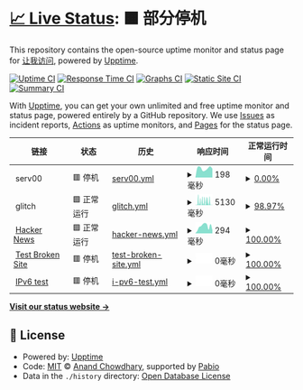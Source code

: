 # [📈 Live Status](https://demo.upptime.js.org): <!--live status--> **🟧 部分停机**

This repository contains the open-source uptime monitor and status page for [让我访问](https://demo.upptime.js.org), powered by [Upptime](https://github.com/upptime/upptime).

[![Uptime CI](https://github.com/worldciao/upptime/workflows/Uptime%20CI/badge.svg)](https://github.com/worldciao/upptime/actions?query=workflow%3A%22Uptime+CI%22)
[![Response Time CI](https://github.com/worldciao/upptime/workflows/Response%20Time%20CI/badge.svg)](https://github.com/worldciao/upptime/actions?query=workflow%3A%22Response+Time+CI%22)
[![Graphs CI](https://github.com/worldciao/upptime/workflows/Graphs%20CI/badge.svg)](https://github.com/worldciao/upptime/actions?query=workflow%3A%22Graphs+CI%22)
[![Static Site CI](https://github.com/worldciao/upptime/workflows/Static%20Site%20CI/badge.svg)](https://github.com/worldciao/upptime/actions?query=workflow%3A%22Static+Site+CI%22)
[![Summary CI](https://github.com/worldciao/upptime/workflows/Summary%20CI/badge.svg)](https://github.com/worldciao/upptime/actions?query=workflow%3A%22Summary+CI%22)

With [Upptime](https://upptime.js.org), you can get your own unlimited and free uptime monitor and status page, powered entirely by a GitHub repository. We use [Issues](https://github.com/worldciao/upptime/issues) as incident reports, [Actions](https://github.com/worldciao/upptime/actions) as uptime monitors, and [Pages](https://demo.upptime.js.org) for the status page.

<!--start: status pages-->
<!-- This summary is generated by Upptime (https://github.com/upptime/upptime) -->
<!-- Do not edit this manually, your changes will be overwritten -->
<!-- prettier-ignore -->
| 链接 | 状态 | 历史 | 响应时间 | 正常运行时间 |
| --- | ------ | ------- | ------------- | ------ |
| <img alt="" src="https://icons.duckduckgo.com/ip3/null.ico" height="13"> serv00 | 🟥 停机 | [serv00.yml](https://github.com/WorldCiao/upptime/commits/HEAD/history/serv00.yml) | <details><summary><img alt="响应时间图像" src="./graphs/serv00/response-time-week.png" height="20"> 198毫秒</summary><br><a href="https://worldciao.github.io/upptime/history/serv00"><img alt="响应时间 304" src="https://img.shields.io/endpoint?url=https%3A%2F%2Fraw.githubusercontent.com%2FWorldCiao%2Fupptime%2FHEAD%2Fapi%2Fserv00%2Fresponse-time.json"></a><br><a href="https://worldciao.github.io/upptime/history/serv00"><img alt="24 小时响应时间 193" src="https://img.shields.io/endpoint?url=https%3A%2F%2Fraw.githubusercontent.com%2FWorldCiao%2Fupptime%2FHEAD%2Fapi%2Fserv00%2Fresponse-time-day.json"></a><br><a href="https://worldciao.github.io/upptime/history/serv00"><img alt="7 天正常运行时间 198" src="https://img.shields.io/endpoint?url=https%3A%2F%2Fraw.githubusercontent.com%2FWorldCiao%2Fupptime%2FHEAD%2Fapi%2Fserv00%2Fresponse-time-week.json"></a><br><a href="https://worldciao.github.io/upptime/history/serv00"><img alt="30天的正常运行时间 304" src="https://img.shields.io/endpoint?url=https%3A%2F%2Fraw.githubusercontent.com%2FWorldCiao%2Fupptime%2FHEAD%2Fapi%2Fserv00%2Fresponse-time-month.json"></a><br><a href="https://worldciao.github.io/upptime/history/serv00"><img alt="1年的正常运行时间 304" src="https://img.shields.io/endpoint?url=https%3A%2F%2Fraw.githubusercontent.com%2FWorldCiao%2Fupptime%2FHEAD%2Fapi%2Fserv00%2Fresponse-time-year.json"></a></details> | <details><summary><a href="https://worldciao.github.io/upptime/history/serv00">0.00%</a></summary><a href="https://worldciao.github.io/upptime/history/serv00"><img alt="正常运行时间 24.71%" src="https://img.shields.io/endpoint?url=https%3A%2F%2Fraw.githubusercontent.com%2FWorldCiao%2Fupptime%2FHEAD%2Fapi%2Fserv00%2Fuptime.json"></a><br><a href="https://worldciao.github.io/upptime/history/serv00"><img alt="24 小时正常运行时间 0.00%" src="https://img.shields.io/endpoint?url=https%3A%2F%2Fraw.githubusercontent.com%2FWorldCiao%2Fupptime%2FHEAD%2Fapi%2Fserv00%2Fuptime-day.json"></a><br><a href="https://worldciao.github.io/upptime/history/serv00"><img alt="7 天正常运行时间 0.00%" src="https://img.shields.io/endpoint?url=https%3A%2F%2Fraw.githubusercontent.com%2FWorldCiao%2Fupptime%2FHEAD%2Fapi%2Fserv00%2Fuptime-week.json"></a><br><a href="https://worldciao.github.io/upptime/history/serv00"><img alt="30天的正常运行时间 24.71%" src="https://img.shields.io/endpoint?url=https%3A%2F%2Fraw.githubusercontent.com%2FWorldCiao%2Fupptime%2FHEAD%2Fapi%2Fserv00%2Fuptime-month.json"></a><br><a href="https://worldciao.github.io/upptime/history/serv00"><img alt="1年的正常运行时间 24.71%" src="https://img.shields.io/endpoint?url=https%3A%2F%2Fraw.githubusercontent.com%2FWorldCiao%2Fupptime%2FHEAD%2Fapi%2Fserv00%2Fuptime-year.json"></a></details>
| <img alt="" src="https://icons.duckduckgo.com/ip3/null.ico" height="13"> glitch | 🟩 正常运行 | [glitch.yml](https://github.com/WorldCiao/upptime/commits/HEAD/history/glitch.yml) | <details><summary><img alt="响应时间图像" src="./graphs/glitch/response-time-week.png" height="20"> 5130毫秒</summary><br><a href="https://worldciao.github.io/upptime/history/glitch"><img alt="响应时间 4634" src="https://img.shields.io/endpoint?url=https%3A%2F%2Fraw.githubusercontent.com%2FWorldCiao%2Fupptime%2FHEAD%2Fapi%2Fglitch%2Fresponse-time.json"></a><br><a href="https://worldciao.github.io/upptime/history/glitch"><img alt="24 小时响应时间 211" src="https://img.shields.io/endpoint?url=https%3A%2F%2Fraw.githubusercontent.com%2FWorldCiao%2Fupptime%2FHEAD%2Fapi%2Fglitch%2Fresponse-time-day.json"></a><br><a href="https://worldciao.github.io/upptime/history/glitch"><img alt="7 天正常运行时间 5130" src="https://img.shields.io/endpoint?url=https%3A%2F%2Fraw.githubusercontent.com%2FWorldCiao%2Fupptime%2FHEAD%2Fapi%2Fglitch%2Fresponse-time-week.json"></a><br><a href="https://worldciao.github.io/upptime/history/glitch"><img alt="30天的正常运行时间 4634" src="https://img.shields.io/endpoint?url=https%3A%2F%2Fraw.githubusercontent.com%2FWorldCiao%2Fupptime%2FHEAD%2Fapi%2Fglitch%2Fresponse-time-month.json"></a><br><a href="https://worldciao.github.io/upptime/history/glitch"><img alt="1年的正常运行时间 4634" src="https://img.shields.io/endpoint?url=https%3A%2F%2Fraw.githubusercontent.com%2FWorldCiao%2Fupptime%2FHEAD%2Fapi%2Fglitch%2Fresponse-time-year.json"></a></details> | <details><summary><a href="https://worldciao.github.io/upptime/history/glitch">98.97%</a></summary><a href="https://worldciao.github.io/upptime/history/glitch"><img alt="正常运行时间 95.49%" src="https://img.shields.io/endpoint?url=https%3A%2F%2Fraw.githubusercontent.com%2FWorldCiao%2Fupptime%2FHEAD%2Fapi%2Fglitch%2Fuptime.json"></a><br><a href="https://worldciao.github.io/upptime/history/glitch"><img alt="24 小时正常运行时间 97.73%" src="https://img.shields.io/endpoint?url=https%3A%2F%2Fraw.githubusercontent.com%2FWorldCiao%2Fupptime%2FHEAD%2Fapi%2Fglitch%2Fuptime-day.json"></a><br><a href="https://worldciao.github.io/upptime/history/glitch"><img alt="7 天正常运行时间 98.97%" src="https://img.shields.io/endpoint?url=https%3A%2F%2Fraw.githubusercontent.com%2FWorldCiao%2Fupptime%2FHEAD%2Fapi%2Fglitch%2Fuptime-week.json"></a><br><a href="https://worldciao.github.io/upptime/history/glitch"><img alt="30天的正常运行时间 95.49%" src="https://img.shields.io/endpoint?url=https%3A%2F%2Fraw.githubusercontent.com%2FWorldCiao%2Fupptime%2FHEAD%2Fapi%2Fglitch%2Fuptime-month.json"></a><br><a href="https://worldciao.github.io/upptime/history/glitch"><img alt="1年的正常运行时间 95.49%" src="https://img.shields.io/endpoint?url=https%3A%2F%2Fraw.githubusercontent.com%2FWorldCiao%2Fupptime%2FHEAD%2Fapi%2Fglitch%2Fuptime-year.json"></a></details>
| <img alt="" src="https://icons.duckduckgo.com/ip3/news.ycombinator.com.ico" height="13"> [Hacker News](https://news.ycombinator.com) | 🟩 正常运行 | [hacker-news.yml](https://github.com/WorldCiao/upptime/commits/HEAD/history/hacker-news.yml) | <details><summary><img alt="响应时间图像" src="./graphs/hacker-news/response-time-week.png" height="20"> 294毫秒</summary><br><a href="https://worldciao.github.io/upptime/history/hacker-news"><img alt="响应时间 291" src="https://img.shields.io/endpoint?url=https%3A%2F%2Fraw.githubusercontent.com%2FWorldCiao%2Fupptime%2FHEAD%2Fapi%2Fhacker-news%2Fresponse-time.json"></a><br><a href="https://worldciao.github.io/upptime/history/hacker-news"><img alt="24 小时响应时间 129" src="https://img.shields.io/endpoint?url=https%3A%2F%2Fraw.githubusercontent.com%2FWorldCiao%2Fupptime%2FHEAD%2Fapi%2Fhacker-news%2Fresponse-time-day.json"></a><br><a href="https://worldciao.github.io/upptime/history/hacker-news"><img alt="7 天正常运行时间 294" src="https://img.shields.io/endpoint?url=https%3A%2F%2Fraw.githubusercontent.com%2FWorldCiao%2Fupptime%2FHEAD%2Fapi%2Fhacker-news%2Fresponse-time-week.json"></a><br><a href="https://worldciao.github.io/upptime/history/hacker-news"><img alt="30天的正常运行时间 291" src="https://img.shields.io/endpoint?url=https%3A%2F%2Fraw.githubusercontent.com%2FWorldCiao%2Fupptime%2FHEAD%2Fapi%2Fhacker-news%2Fresponse-time-month.json"></a><br><a href="https://worldciao.github.io/upptime/history/hacker-news"><img alt="1年的正常运行时间 291" src="https://img.shields.io/endpoint?url=https%3A%2F%2Fraw.githubusercontent.com%2FWorldCiao%2Fupptime%2FHEAD%2Fapi%2Fhacker-news%2Fresponse-time-year.json"></a></details> | <details><summary><a href="https://worldciao.github.io/upptime/history/hacker-news">100.00%</a></summary><a href="https://worldciao.github.io/upptime/history/hacker-news"><img alt="正常运行时间 100.00%" src="https://img.shields.io/endpoint?url=https%3A%2F%2Fraw.githubusercontent.com%2FWorldCiao%2Fupptime%2FHEAD%2Fapi%2Fhacker-news%2Fuptime.json"></a><br><a href="https://worldciao.github.io/upptime/history/hacker-news"><img alt="24 小时正常运行时间 100.00%" src="https://img.shields.io/endpoint?url=https%3A%2F%2Fraw.githubusercontent.com%2FWorldCiao%2Fupptime%2FHEAD%2Fapi%2Fhacker-news%2Fuptime-day.json"></a><br><a href="https://worldciao.github.io/upptime/history/hacker-news"><img alt="7 天正常运行时间 100.00%" src="https://img.shields.io/endpoint?url=https%3A%2F%2Fraw.githubusercontent.com%2FWorldCiao%2Fupptime%2FHEAD%2Fapi%2Fhacker-news%2Fuptime-week.json"></a><br><a href="https://worldciao.github.io/upptime/history/hacker-news"><img alt="30天的正常运行时间 100.00%" src="https://img.shields.io/endpoint?url=https%3A%2F%2Fraw.githubusercontent.com%2FWorldCiao%2Fupptime%2FHEAD%2Fapi%2Fhacker-news%2Fuptime-month.json"></a><br><a href="https://worldciao.github.io/upptime/history/hacker-news"><img alt="1年的正常运行时间 100.00%" src="https://img.shields.io/endpoint?url=https%3A%2F%2Fraw.githubusercontent.com%2FWorldCiao%2Fupptime%2FHEAD%2Fapi%2Fhacker-news%2Fuptime-year.json"></a></details>
| <img alt="" src="https://icons.duckduckgo.com/ip3/thissitedoesnotexist.koj.co.ico" height="13"> [Test Broken Site](https://thissitedoesnotexist.koj.co) | 🟥 停机 | [test-broken-site.yml](https://github.com/WorldCiao/upptime/commits/HEAD/history/test-broken-site.yml) | <details><summary><img alt="响应时间图像" src="./graphs/test-broken-site/response-time-week.png" height="20"> 0毫秒</summary><br><a href="https://worldciao.github.io/upptime/history/test-broken-site"><img alt="响应时间 0" src="https://img.shields.io/endpoint?url=https%3A%2F%2Fraw.githubusercontent.com%2FWorldCiao%2Fupptime%2FHEAD%2Fapi%2Ftest-broken-site%2Fresponse-time.json"></a><br><a href="https://worldciao.github.io/upptime/history/test-broken-site"><img alt="24 小时响应时间 0" src="https://img.shields.io/endpoint?url=https%3A%2F%2Fraw.githubusercontent.com%2FWorldCiao%2Fupptime%2FHEAD%2Fapi%2Ftest-broken-site%2Fresponse-time-day.json"></a><br><a href="https://worldciao.github.io/upptime/history/test-broken-site"><img alt="7 天正常运行时间 0" src="https://img.shields.io/endpoint?url=https%3A%2F%2Fraw.githubusercontent.com%2FWorldCiao%2Fupptime%2FHEAD%2Fapi%2Ftest-broken-site%2Fresponse-time-week.json"></a><br><a href="https://worldciao.github.io/upptime/history/test-broken-site"><img alt="30天的正常运行时间 0" src="https://img.shields.io/endpoint?url=https%3A%2F%2Fraw.githubusercontent.com%2FWorldCiao%2Fupptime%2FHEAD%2Fapi%2Ftest-broken-site%2Fresponse-time-month.json"></a><br><a href="https://worldciao.github.io/upptime/history/test-broken-site"><img alt="1年的正常运行时间 0" src="https://img.shields.io/endpoint?url=https%3A%2F%2Fraw.githubusercontent.com%2FWorldCiao%2Fupptime%2FHEAD%2Fapi%2Ftest-broken-site%2Fresponse-time-year.json"></a></details> | <details><summary><a href="https://worldciao.github.io/upptime/history/test-broken-site">100.00%</a></summary><a href="https://worldciao.github.io/upptime/history/test-broken-site"><img alt="正常运行时间 100.00%" src="https://img.shields.io/endpoint?url=https%3A%2F%2Fraw.githubusercontent.com%2FWorldCiao%2Fupptime%2FHEAD%2Fapi%2Ftest-broken-site%2Fuptime.json"></a><br><a href="https://worldciao.github.io/upptime/history/test-broken-site"><img alt="24 小时正常运行时间 100.00%" src="https://img.shields.io/endpoint?url=https%3A%2F%2Fraw.githubusercontent.com%2FWorldCiao%2Fupptime%2FHEAD%2Fapi%2Ftest-broken-site%2Fuptime-day.json"></a><br><a href="https://worldciao.github.io/upptime/history/test-broken-site"><img alt="7 天正常运行时间 100.00%" src="https://img.shields.io/endpoint?url=https%3A%2F%2Fraw.githubusercontent.com%2FWorldCiao%2Fupptime%2FHEAD%2Fapi%2Ftest-broken-site%2Fuptime-week.json"></a><br><a href="https://worldciao.github.io/upptime/history/test-broken-site"><img alt="30天的正常运行时间 100.00%" src="https://img.shields.io/endpoint?url=https%3A%2F%2Fraw.githubusercontent.com%2FWorldCiao%2Fupptime%2FHEAD%2Fapi%2Ftest-broken-site%2Fuptime-month.json"></a><br><a href="https://worldciao.github.io/upptime/history/test-broken-site"><img alt="1年的正常运行时间 100.00%" src="https://img.shields.io/endpoint?url=https%3A%2F%2Fraw.githubusercontent.com%2FWorldCiao%2Fupptime%2FHEAD%2Fapi%2Ftest-broken-site%2Fuptime-year.json"></a></details>
| <img alt="" src="https://icons.duckduckgo.com/ip3/null.ico" height="13"> [IPv6 test](forwardemail.net) | 🟥 停机 | [i-pv6-test.yml](https://github.com/WorldCiao/upptime/commits/HEAD/history/i-pv6-test.yml) | <details><summary><img alt="响应时间图像" src="./graphs/i-pv6-test/response-time-week.png" height="20"> 0毫秒</summary><br><a href="https://worldciao.github.io/upptime/history/i-pv6-test"><img alt="响应时间 0" src="https://img.shields.io/endpoint?url=https%3A%2F%2Fraw.githubusercontent.com%2FWorldCiao%2Fupptime%2FHEAD%2Fapi%2Fi-pv6-test%2Fresponse-time.json"></a><br><a href="https://worldciao.github.io/upptime/history/i-pv6-test"><img alt="24 小时响应时间 0" src="https://img.shields.io/endpoint?url=https%3A%2F%2Fraw.githubusercontent.com%2FWorldCiao%2Fupptime%2FHEAD%2Fapi%2Fi-pv6-test%2Fresponse-time-day.json"></a><br><a href="https://worldciao.github.io/upptime/history/i-pv6-test"><img alt="7 天正常运行时间 0" src="https://img.shields.io/endpoint?url=https%3A%2F%2Fraw.githubusercontent.com%2FWorldCiao%2Fupptime%2FHEAD%2Fapi%2Fi-pv6-test%2Fresponse-time-week.json"></a><br><a href="https://worldciao.github.io/upptime/history/i-pv6-test"><img alt="30天的正常运行时间 0" src="https://img.shields.io/endpoint?url=https%3A%2F%2Fraw.githubusercontent.com%2FWorldCiao%2Fupptime%2FHEAD%2Fapi%2Fi-pv6-test%2Fresponse-time-month.json"></a><br><a href="https://worldciao.github.io/upptime/history/i-pv6-test"><img alt="1年的正常运行时间 0" src="https://img.shields.io/endpoint?url=https%3A%2F%2Fraw.githubusercontent.com%2FWorldCiao%2Fupptime%2FHEAD%2Fapi%2Fi-pv6-test%2Fresponse-time-year.json"></a></details> | <details><summary><a href="https://worldciao.github.io/upptime/history/i-pv6-test">100.00%</a></summary><a href="https://worldciao.github.io/upptime/history/i-pv6-test"><img alt="正常运行时间 100.00%" src="https://img.shields.io/endpoint?url=https%3A%2F%2Fraw.githubusercontent.com%2FWorldCiao%2Fupptime%2FHEAD%2Fapi%2Fi-pv6-test%2Fuptime.json"></a><br><a href="https://worldciao.github.io/upptime/history/i-pv6-test"><img alt="24 小时正常运行时间 100.00%" src="https://img.shields.io/endpoint?url=https%3A%2F%2Fraw.githubusercontent.com%2FWorldCiao%2Fupptime%2FHEAD%2Fapi%2Fi-pv6-test%2Fuptime-day.json"></a><br><a href="https://worldciao.github.io/upptime/history/i-pv6-test"><img alt="7 天正常运行时间 100.00%" src="https://img.shields.io/endpoint?url=https%3A%2F%2Fraw.githubusercontent.com%2FWorldCiao%2Fupptime%2FHEAD%2Fapi%2Fi-pv6-test%2Fuptime-week.json"></a><br><a href="https://worldciao.github.io/upptime/history/i-pv6-test"><img alt="30天的正常运行时间 100.00%" src="https://img.shields.io/endpoint?url=https%3A%2F%2Fraw.githubusercontent.com%2FWorldCiao%2Fupptime%2FHEAD%2Fapi%2Fi-pv6-test%2Fuptime-month.json"></a><br><a href="https://worldciao.github.io/upptime/history/i-pv6-test"><img alt="1年的正常运行时间 100.00%" src="https://img.shields.io/endpoint?url=https%3A%2F%2Fraw.githubusercontent.com%2FWorldCiao%2Fupptime%2FHEAD%2Fapi%2Fi-pv6-test%2Fuptime-year.json"></a></details>

<!--end: status pages-->

[**Visit our status website →**](https://demo.upptime.js.org)

## 📄 License

- Powered by: [Upptime](https://github.com/upptime/upptime)
- Code: [MIT](./LICENSE) © [Anand Chowdhary](https://anandchowdhary.com), supported by [Pabio](https://pabio.com)
- Data in the `./history` directory: [Open Database License](https://opendatacommons.org/licenses/odbl/1-0/)
